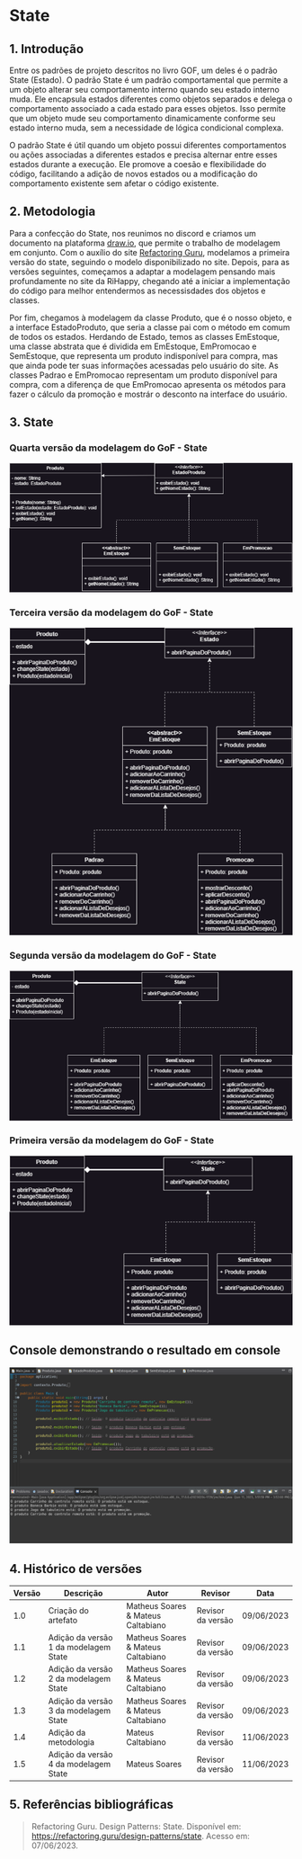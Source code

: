 # State

## 1. Introdução

Entre os padrões de projeto descritos no livro GOF, um deles é o padrão State (Estado). O padrão State é um padrão comportamental que permite a um objeto alterar seu comportamento interno quando seu estado interno muda. Ele encapsula estados diferentes como objetos separados e delega o comportamento associado a cada estado para esses objetos. Isso permite que um objeto mude seu comportamento dinamicamente conforme seu estado interno muda, sem a necessidade de lógica condicional complexa.

O padrão State é útil quando um objeto possui diferentes comportamentos ou ações associadas a diferentes estados e precisa alternar entre esses estados durante a execução. Ele promove a coesão e flexibilidade do código, facilitando a adição de novos estados ou a modificação do comportamento existente sem afetar o código existente.

## 2. Metodologia

Para a confecção do State, nos reunimos no discord e criamos um documento na plataforma [draw.io](https://app.diagrams.net/), que permite o trabalho de modelagem em conjunto. Com o auxílio do site [Refactoring Guru](https://refactoring.guru/), modelamos a primeira versão do state, seguindo o modelo disponibilizado no site. Depois, para as versões seguintes, começamos a adaptar a modelagem pensando mais profundamente no site da RiHappy, chegando até a iniciar a implementação do código para melhor entendermos as necessisdades dos objetos e classes.

Por fim, chegamos à modelagem da classe Produto, que é o nosso objeto, e a interface EstadoProduto, que seria a classe pai com o método em comum de todos os estados. Herdando de Estado, temos as classes EmEstoque, uma classe abstrata que é dividida em EmEstoque, EmPromocao e SemEstoque, que representa um produto indisponível para compra, mas que ainda pode ter suas informações acessadas pelo usuário do site. As classes Padrao e EmPromocao representam um produto disponível para compra, com a diferença de que EmPromocao apresenta os métodos para fazer o cálculo da promoção e mostrár o desconto na interface do usuário.

## 3. State

### Quarta versão da modelagem do GoF - State

![](images/GoF_v4.png)

### Terceira versão da modelagem do GoF - State

![](images/GoF_v3.png)

### Segunda versão da modelagem do GoF - State

![](images/GoF_v2.png)

### Primeira versão da modelagem do GoF - State

![](images/GoF_v1.png)

## Console demonstrando o resultado em console

![](images/console_log.png)

## 4. Histórico de versões

| Versão | Descrição                             | Autor                              | Revisor           | Data       |
| ------ | ------------------------------------- | ---------------------------------- | ----------------- | ---------- |
| 1.0    | Criação do artefato                   | Matheus Soares & Mateus Caltabiano | Revisor da versão | 09/06/2023 |
| 1.1    | Adição da versão 1 da modelagem State | Matheus Soares & Mateus Caltabiano | Revisor da versão | 09/06/2023 |
| 1.2    | Adição da versão 2 da modelagem State | Matheus Soares & Mateus Caltabiano | Revisor da versão | 09/06/2023 |
| 1.3    | Adição da versão 3 da modelagem State | Matheus Soares & Mateus Caltabiano | Revisor da versão | 09/06/2023 |
| 1.4    | Adição da metodologia                 | Mateus Caltabiano                  | Revisor da versão | 11/06/2023 |
| 1.5    | Adição da versão 4 da modelagem State | Mateus Soares                      | Revisor da versão | 11/06/2023 |


## 5. Referências bibliográficas

> Refactoring Guru. Design Patterns: State. Disponível em: https://refactoring.guru/design-patterns/state. Acesso em: 07/06/2023.
